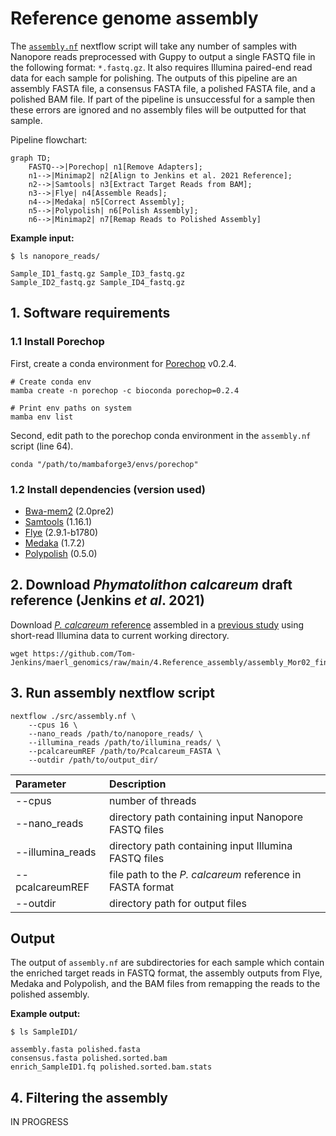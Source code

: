 # Reference genome assembly

The [`assembly.nf`](https://github.com/Tom-Jenkins/maerl-wgs-pipelines/blob/main/src/assembly.nf) nextflow script will take any number of samples with Nanopore reads preprocessed with Guppy to output a single FASTQ file in the following format: `*.fastq.gz`. It also requires Illumina paired-end read data for each sample for polishing. The outputs of this pipeline are an assembly FASTA file, a consensus FASTA file, a polished FASTA file, and a polished BAM file. If part of the pipeline is unsuccessful for a sample then these errors are ignored and no assembly files will be outputted for that sample.

Pipeline flowchart:

```mermaid
graph TD;
    FASTQ-->|Porechop| n1[Remove Adapters];
    n1-->|Minimap2| n2[Align to Jenkins et al. 2021 Reference];
    n2-->|Samtools| n3[Extract Target Reads from BAM];
    n3-->|Flye| n4[Assemble Reads];
    n4-->|Medaka| n5[Correct Assembly];
    n5-->|Polypolish| n6[Polish Assembly];
    n6-->|Minimap2| n7[Remap Reads to Polished Assembly]
```

**Example input:**
```
$ ls nanopore_reads/
```
```
Sample_ID1_fastq.gz Sample_ID3_fastq.gz
Sample_ID2_fastq.gz Sample_ID4_fastq.gz
```


## 1. Software requirements

### 1.1 Install Porechop

First, create a conda environment for [Porechop](https://github.com/rrwick/Porechop) v0.2.4.
```
# Create conda env
mamba create -n porechop -c bioconda porechop=0.2.4

# Print env paths on system
mamba env list
```
Second, edit path to the porechop conda environment in the `assembly.nf` script (line 64).
```
conda "/path/to/mambaforge3/envs/porechop"
```

### 1.2 Install dependencies (version used)

* [Bwa-mem2](https://github.com/bwa-mem2/bwa-mem2) (2.0pre2)
* [Samtools](https://github.com/samtools/samtools) (1.16.1)
* [Flye](https://github.com/fenderglass/Flye) (2.9.1-b1780)
* [Medaka](https://github.com/nanoporetech/medaka) (1.7.2)
* [Polypolish](https://github.com/rrwick/Polypolish) (0.5.0)


## 2. Download *Phymatolithon calcareum* draft reference (Jenkins *et al*. 2021)

Download [*P. calcareum* reference](https://github.com/Tom-Jenkins/maerl_genomics/blob/main/4.Reference_assembly/assembly_Mor02_final.fasta) assembled in a [previous study](https://doi.org/10.1111/eva.13219) using short-read Illumina data to current working directory.
```
wget https://github.com/Tom-Jenkins/maerl_genomics/raw/main/4.Reference_assembly/assembly_Mor02_final.fasta
```


## 3. Run assembly nextflow script

```
nextflow ./src/assembly.nf \
    --cpus 16 \
    --nano_reads /path/to/nanopore_reads/ \
    --illumina_reads /path/to/illumina_reads/ \
    --pcalcareumREF /path/to/Pcalcareum_FASTA \
    --outdir /path/to/output_dir/
```

| Parameter | Description
| :- | :-
| --cpus | number of threads
| --nano_reads | directory path containing input Nanopore FASTQ files
| --illumina_reads | directory path containing input Illumina FASTQ files
| --pcalcareumREF | file path to the *P. calcareum* reference in FASTA format
| --outdir | directory path for output files


## Output

The output of `assembly.nf` are subdirectories for each sample which contain the enriched target reads in FASTQ format, the assembly outputs from Flye, Medaka and Polypolish, and the BAM files from remapping the reads to the polished assembly.

**Example output:**
```
$ ls SampleID1/
```
```
assembly.fasta polished.fasta
consensus.fasta polished.sorted.bam
enrich_SampleID1.fq polished.sorted.bam.stats
```


## 4. Filtering the assembly

IN PROGRESS
